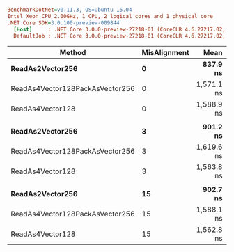 ``` ini

BenchmarkDotNet=v0.11.3, OS=ubuntu 16.04
Intel Xeon CPU 2.00GHz, 1 CPU, 2 logical cores and 1 physical core
.NET Core SDK=3.0.100-preview-009844
  [Host]     : .NET Core 3.0.0-preview-27218-01 (CoreCLR 4.6.27217.02, CoreFX 4.7.18.61304), 64bit RyuJIT
  DefaultJob : .NET Core 3.0.0-preview-27218-01 (CoreCLR 4.6.27217.02, CoreFX 4.7.18.61304), 64bit RyuJIT


```
|                          Method | MisAlignment |       Mean |    Error |   StdDev | Ratio | RatioSD |
|-------------------------------- |------------- |-----------:|---------:|---------:|------:|--------:|
|                **ReadAs2Vector256** |            **0** |   **837.9 ns** | **6.895 ns** | **6.450 ns** |  **1.00** |    **0.00** |
| ReadAs4Vector128PackAsVector256 |            0 | 1,571.1 ns | 7.569 ns | 7.080 ns |  1.88 |    0.01 |
|                ReadAs4Vector128 |            0 | 1,588.9 ns | 7.370 ns | 6.534 ns |  1.89 |    0.02 |
|                                 |              |            |          |          |       |         |
|                **ReadAs2Vector256** |            **3** |   **901.2 ns** | **3.475 ns** | **2.902 ns** |  **1.00** |    **0.00** |
| ReadAs4Vector128PackAsVector256 |            3 | 1,619.6 ns | 6.369 ns | 5.957 ns |  1.80 |    0.01 |
|                ReadAs4Vector128 |            3 | 1,563.8 ns | 5.711 ns | 5.342 ns |  1.73 |    0.01 |
|                                 |              |            |          |          |       |         |
|                **ReadAs2Vector256** |           **15** |   **902.7 ns** | **4.684 ns** | **3.657 ns** |  **1.00** |    **0.00** |
| ReadAs4Vector128PackAsVector256 |           15 | 1,588.1 ns | 9.608 ns | 8.987 ns |  1.76 |    0.01 |
|                ReadAs4Vector128 |           15 | 1,562.8 ns | 4.765 ns | 4.224 ns |  1.73 |    0.01 |
